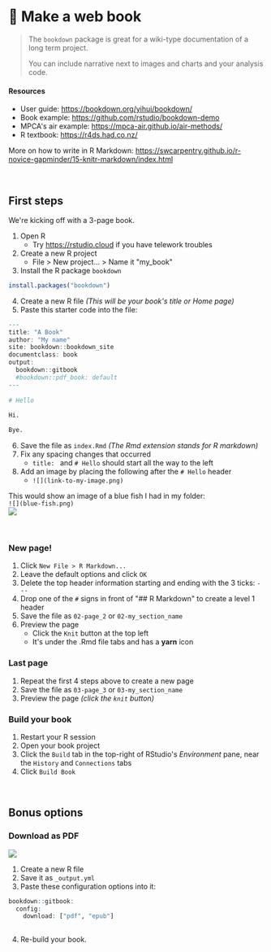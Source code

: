 # :book: Make a web book 

> The `bookdown` package is great for a wiki-type documentation of a long term project.
>
> You can include narrative next to images and charts and your analysis code.

#### Resources

- User guide: https://bookdown.org/yihui/bookdown/
- Book example: https://github.com/rstudio/bookdown-demo
- MPCA's air example: https://mpca-air.github.io/air-methods/  
- R textbook: https://r4ds.had.co.nz/


More on how to write in R Markdown: https://swcarpentry.github.io/r-novice-gapminder/15-knitr-markdown/index.html


<br>

## First steps

We're kicking off with a 3-page book. 

1. Open R
    - Try https://rstudio.cloud if you have telework troubles
1. Create a new R project
    - File > New project... > Name it "my_book"
1. Install the R package `bookdown`

```r
install.packages("bookdown")
```

4. Create a new R file _(This will be your book's title or Home page)_
4. Paste this starter code into the file:

```r
---
title: "A Book"
author: "My name"
site: bookdown::bookdown_site
documentclass: book
output:
  bookdown::gitbook
  #bookdown::pdf_book: default
---
  
# Hello
  
Hi.

Bye.

```

6. Save the file as `index.Rmd` _(The Rmd extension stands for R markdown)_
7. Fix any spacing changes that occurred 
    - `title: ` and `# Hello` should start all the way to the left
8. Add an image by placing the following after the `# Hello` header
    - `![](link-to-my-image.png)`
    
This would show an image of a blue fish I had in my folder:   
`![](blue-fish.png)`  
![](https://i.pinimg.com/236x/09/3f/01/093f01c6016cf56b08598bb78604faf0--fish-template-santa-fe.jpg)

<br>

### New page!

1. Click `New File > R Markdown...`
1. Leave the default options and click `OK`
1. Delete the top header information starting and ending with the 3 ticks: `---`
1. Drop one of the `#` signs in front of "## R Markdown" to create a level 1 header
1. Save the file as `02-page_2` or `02-my_section_name`
1. Preview the page
    - Click the `Knit` button at the top left
    - It's under the .Rmd file tabs and has a __yarn__ icon

### Last page

1. Repeat the first 4 steps above to create a new page
1. Save the file as `03-page_3` or `03-my_section_name`
1. Preview the page _(click the `knit` button)_

### Build your book

1. Restart your R session
1. Open your book project
1. Click the `Build` tab in the top-right of RStudio's _Environment_ pane, near the `History` and `Connections` tabs
1. Click `Build Book`

<br>

## Bonus options 

### Download as PDF

![](https://bookdown.org/yihui/bookdown/images/gitbook.png)

1. Create a new R file
1. Save it as `_output.yml`
1. Paste these configuration options into it:

```r
bookdown::gitbook:
  config:
    download: ["pdf", "epub"]
 
```
4. Re-build your book.


